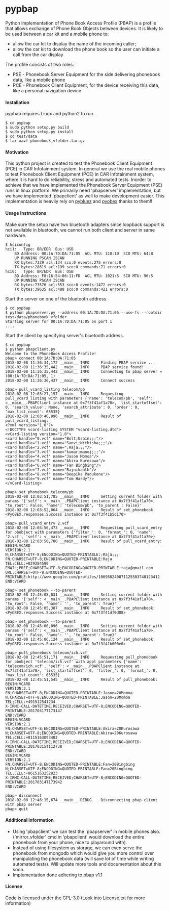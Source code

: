 # pypbap
Python implementation of Phone Book Access Profile (PBAP) is a profile that allows exchange of Phone Book Objects between devices. It is likely to be used between a car kit and a mobile phone to:
* allow the car kit to display the name of the incoming caller;
* allow the car kit to download the phone book so the user can initiate a call from the car display

The profile consists of two roles:
* PSE - Phonebook Server Equipment for the side delivering phonebook data, like a mobile phone
* PCE - Phonebook Client Equipment, for the device receiving this data, like a personal navigation device

#### Installation
pypbap requires Linux and python2 to run.
```
$ cd pypbap
$ sudo python setup.py build
$ sudo python setup.py install
$ cd test/data
$ tar xavf phonebook_vfolder.tar.gz
```

#### Motivation
This python project is created to test the Phonebook Client Equipment (PCE) in CAR Infotainment system.
In general we use the real mobile phones to test Phonebook Client Equipment (PCE) in CAR Infotainment system, where it is hard to do reliability, stress and automated tests. Inorder to achieve that we have implemented the Phonebook Server Equipment (PSE) runs in linux platform.
We primarily need 'pbapserver' implementation, but we have implemented 'pbapclient' as well to make development easier.
This implementation is heavily rely on [pybluez](https://github.com/karulis/pybluez) and [pyobex](https://bitbucket.org/dboddie/pyobex) thanks to them!!

#### Usage Instructions 
Make sure the setup have two bluetooth adapters since loopback support is not available in bluetooth, we cannot run both client and server in same hardware.
```
$ hciconfig
hci1:   Type: BR/EDR  Bus: USB
    BD Address: 00:1A:7D:DA:71:05  ACL MTU: 310:10  SCO MTU: 64:8
    UP RUNNING PSCAN ISCAN
    RX bytes:7329 acl:134 sco:0 events:275 errors:0
    TX bytes:28619 acl:199 sco:0 commands:71 errors:0
hci0:   Type: BR/EDR  Bus: USB
    BD Address: F8:16:54:86:11:FD  ACL MTU: 1021:5  SCO MTU: 96:5
    UP RUNNING PSCAN ISCAN
    RX bytes:73576 acl:553 sco:0 events:1472 errors:0
    TX bytes:39635 acl:488 sco:0 commands:421 errors:0
```

Start the server on one of the bluetooth address.
```
$ cd pypbap
$ python pbapserver.py --address 00:1A:7D:DA:71:05 --use-fs --rootdir test/data/phonebook_vfolder
Starting server for 00:1A:7D:DA:71:05 on port 1
....
```

Start the client by specifying server's bluetooth address.
```
$ cd pypbap
$ python pbapclient.py 
Welcome to the PhoneBook Access Profile!
pbap> connect 00:1A:7D:DA:71:05
2018-02-08 11:36:34,172 __main__ INFO     Finding PBAP service ...
2018-02-08 11:36:35,442 __main__ INFO     PBAP service found!
2018-02-08 11:36:35,442 __main__ INFO     Connecting to pbap server = (00:1A:7D:DA:71:05, 1)
2018-02-08 11:36:36,437 __main__ INFO     Connect success

pbap> pull_vcard_listing telecom/pb
2018-02-08 12:03:27,157 __main__ INFO     Requesting pull_vcard_listing with parameters {'name': 'telecom/pb', 'self': <__main__.PBAPClient instance at 0x7f3f41af1a70>, 'list_startoffset': 0, 'search_value': None, 'search_attribute': 0, 'order': 0, 'max_list_count': 65535}
2018-02-08 12:03:40,896 __main__ INFO     Result of pull_vcard_listing:
<?xml version="1.0"?>
<!DOCTYPE vcard-listing SYSTEM "vcard-listing.dtd">
<vCard-listing version="1.0">
<card handle="0.vcf" name="Bolt;Usain;;;"/>
<card handle="1.vcf" name="Sanvi;Nithisha;;;"/>
<card handle="2.vcf" name=";Raja;;;"/>
<card handle="3.vcf" name="kumar;manoj;;;"/>
<card handle="4.vcf" name="Jason Momoa"/>
<card handle="5.vcf" name="Akira Kurosawa"/>
<card handle="6.vcf" name="Fan Bingbing"/>
<card handle="7.vcf" name="Rajnikanth"/>
<card handle="8.vcf" name="Deepika Padukone"/>
<card handle="9.vcf" name="Tom Hardy"/>
</vCard-listing>

pbap> set_phonebook telecom/pb
2018-02-08 12:03:51,785 __main__ INFO     Setting current folder with params '{'self': <__main__.PBAPClient instance at 0x7f3f41af1a70>, 'to_root': False, 'name': 'telecom/pb', 'to_parent': False}'
2018-02-08 12:03:52,064 __main__ INFO     Result of set_phonebook:
<PyOBEX.responses.Success instance at 0x7f3f41b5d170>

pbap> pull_vcard_entry 2.vcf
2018-02-08 12:03:56,473 __main__ INFO     Requesting pull_vcard_entry for pbobject with parameters {'filter_': 0, 'format_': 0, 'name': '2.vcf', 'self': <__main__.PBAPClient instance at 0x7f3f41af1a70>}
2018-02-08 12:03:56,780 __main__ INFO     Result of pull_vcard_entry:
BEGIN:VCARD
VERSION:2.1
N;CHARSET=UTF-8;ENCODING=QUOTED-PRINTABLE:;Raja;;;
FN;CHARSET=UTF-8;ENCODING=QUOTED-PRINTABLE:Raja
TEL;CELL:+029384590
EMAIL;PREF;CHARSET=UTF-8;ENCODING=QUOTED-PRINTABLE:raja@gmail.com
URL;CHARSET=UTF-8;ENCODING=QUOTED-PRINTABLE:http://www.google.com/profiles/106958240871125503740123412
END:VCARD

pbap> set_phonebook --to-parent
2018-02-08 12:45:05,031 __main__ INFO     Setting current folder with params '{'self': <__main__.PBAPClient instance at 0x7f3f41af1a70>, 'to_root': False, 'name': '', 'to_parent': True}'
2018-02-08 12:45:05,387 __main__ INFO     Result of set_phonebook:
<PyOBEX.responses.Success instance at 0x7f3f41df0d88>

pbap> set_phonebook --to-parent
2018-02-08 12:45:06,096 __main__ INFO     Setting current folder with params '{'self': <__main__.PBAPClient instance at 0x7f3f41af1a70>, 'to_root': False, 'name': '', 'to_parent': True}'
2018-02-08 12:45:06,124 __main__ INFO     Result of set_phonebook:
<PyOBEX.responses.Success instance at 0x7f3f41b000e0>

pbap> pull_phonebook telecom/ich.vcf
2018-02-08 12:45:51,171 __main__ INFO     Requesting pull_phonebook for pbobject 'telecom/ich.vcf' with appl parameters {'name': 'telecom/ich.vcf', 'self': <__main__.PBAPClient instance at 0x7f3f41af1a70>, 'list_startoffset': 0, 'filter_': 0, 'format_': 0, 'max_list_count': 65535}
2018-02-08 12:45:51,545 __main__ INFO     Result of pull_phonebook:
BEGIN:VCARD
VERSION:2.1
FN;CHARSET=UTF-8;ENCODING=QUOTED-PRINTABLE:Jason=20Momoa
N;CHARSET=UTF-8;ENCODING=QUOTED-PRINTABLE:Jason=20Momoa
TEL;CELL:+491512541234
X-IRMC-CALL-DATETIME;RECEIVED;CHARSET=UTF-8;ENCODING=QUOTED-PRINTABLE:20170317T173147
END:VCARD
BEGIN:VCARD
VERSION:2.1
FN;CHARSET=UTF-8;ENCODING=QUOTED-PRINTABLE:Akira=20Kurosawa
N;CHARSET=UTF-8;ENCODING=QUOTED-PRINTABLE:Akira=20Kurosawa
TEL;CELL:+8115163093403
X-IRMC-CALL-DATETIME;RECEIVED;CHARSET=UTF-8;ENCODING=QUOTED-PRINTABLE:20170315T112738
END:VCARD
BEGIN:VCARD
VERSION:2.1
FN;CHARSET=UTF-8;ENCODING=QUOTED-PRINTABLE:Fan=20Bingbing
N;CHARSET=UTF-8;ENCODING=QUOTED-PRINTABLE:Fan=20Bingbing
TEL;CELL:+8615163252823
X-IRMC-CALL-DATETIME;RECEIVED;CHARSET=UTF-8;ENCODING=QUOTED-PRINTABLE:20170314T173942
END:VCARD

pbap> disconnect
2018-02-08 12:46:15,674 __main__ DEBUG    Disconnecting pbap client with pbap server
pbap> quit
```

#### Additional information
* Using 'pbapclient' we can test the 'pbapserver' in mobile phones also. ('mirror_vfolder' cmd in 'pbapclient' would download the entire phonebook from your phone, nice to playaround with).
* Instead of using filesystem as storage, we can even serve the phonebook from mongodb which would give you more control over manipulating the phonebook data (will save lot of time while writing automated tests). Will update more tools and documentation about this soon.
* Implementation done adhering to pbap v1.1

#### License
Code is licensed under the GPL-3.0 (Look into License.txt for more information)
